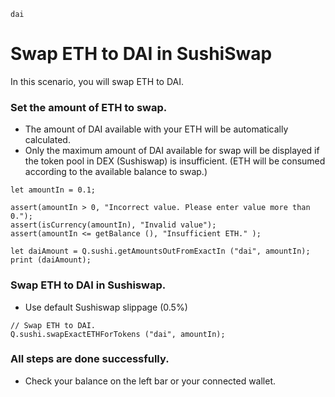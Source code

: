 ```meta-Currency
dai
```

# Swap ETH to DAI in SushiSwap

In this scenario, you will swap ETH to DAI.

### Set the amount of ETH to swap.

- The amount of DAI available with your ETH will be automatically calculated.
- Only the maximum amount of DAI available for swap will be displayed if the token pool in DEX (Sushiswap) is insufficient. (ETH will be consumed according to the available balance to swap.)

```input-Dynamic ETH
let amountIn = 0.1;
```

```input-Verify
assert(amountIn > 0, "Incorrect value. Please enter value more than 0.");
assert(isCurrency(amountIn), "Invalid value");
assert(amountIn <= getBalance (), "Insufficient ETH." );
```

```output-Dynamic DAI
let daiAmount = Q.sushi.getAmountsOutFromExactIn ("dai", amountIn);
print (daiAmount);
```

### Swap ETH to DAI in Sushiswap.

- Use default Sushiswap slippage (0.5%)

```taster
// Swap ETH to DAI.
Q.sushi.swapExactETHForTokens ("dai", amountIn);
```

### All steps are done successfully.

- Check your balance on the left bar or your connected wallet.
